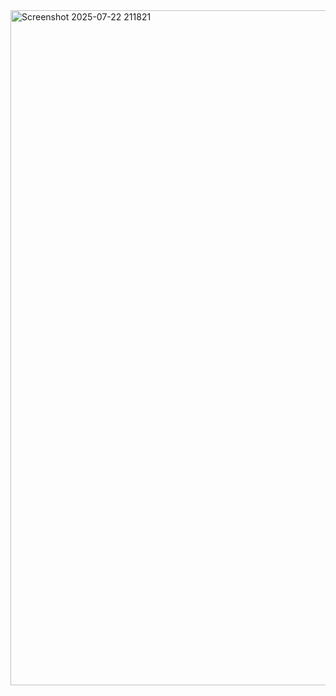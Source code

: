 <img width="1920" height="1080" alt="Screenshot 2025-07-22 211821" src="https://github.com/user-attachments/assets/20cb6576-3610-4048-bb36-a5655a27a50b" />
